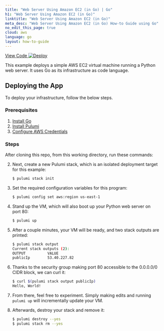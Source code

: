 ```yaml
---
title: "Web Server Using Amazon EC2 (in Go) | Go"
h1: "Web Server Using Amazon EC2 (in Go)"
linktitle: "Web Server Using Amazon EC2 (in Go)"
meta_desc: "Web Server Using Amazon EC2 (in Go) How-to Guide using Go"
no_edit_this_page: true
cloud: aws
language: go
layout: how-to-guide
---
```


<!-- WARNING: this page was generated by a tool. Do not edit it by hand. -->
<!-- To change it, please see https://github.com/pulumi/docs/tree/master/tools/mktutorial. -->

<p class="mb-4 flex">
    <a class="flex flex-wrap items-center rounded-md font-display text-lg text-white bg-blue-600 border-2 border-blue-600 px-2 mr-2 whitespace-no-wrap hover:text-white" style="height: 45px;" href="https://github.com/pulumi/examples/tree/master/aws-go-webserver" target="_blank">
        <span><i class="fab fa-github pr-2"></i> View Code</span>
    </a>
    <a href="https://app.pulumi.com/new?template=https://github.com/pulumi/examples/blob/master/aws-go-webserver/README.md" target="_blank">
        <img src="https://get.pulumi.com/new/button.svg" alt="Deploy">
    </a>
</p>


This example deploys a simple AWS EC2 virtual machine running a Python web server. It uses Go as its infrastructure as
code language.

## Deploying the App

To deploy your infrastructure, follow the below steps.

### Prerequisites

1. [Install Go](https://golang.org/doc/install)
2. [Install Pulumi](https://www.pulumi.com/docs/get-started/install/)
3. [Configure AWS Credentials](https://www.pulumi.com/docs/intro/cloud-providers/aws/setup/)

### Steps

After cloning this repo, from this working directory, run these commands:

2. Next, create a new Pulumi stack, which is an isolated deployment target for this example:

    ```bash
    $ pulumi stack init
    ```

3. Set the required configuration variables for this program:

    ```bash
    $ pulumi config set aws:region us-east-1
    ```

4. Stand up the VM, which will also boot up your Python web server on port 80:

    ```bash
    $ pulumi up
    ```

5. After a couple minutes, your VM will be ready, and two stack outputs are printed:

    ```bash
    $ pulumi stack output
    Current stack outputs (2):
    OUTPUT          VALUE
    publicIp        53.40.227.82
    ```

6. Thanks to the security group making port 80 accessible to the 0.0.0.0/0 CIDR block, we can curl it:

    ```bash
    $ curl $(pulumi stack output publicIp)
    Hello, World!
    ```

7. From there, feel free to experiment. Simply making edits and running `pulumi up` will incrementally update your VM.

8. Afterwards, destroy your stack and remove it:

    ```bash
    $ pulumi destroy --yes
    $ pulumi stack rm --yes
    ```

